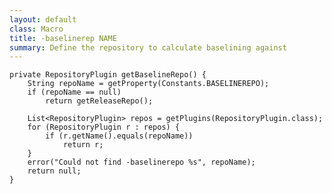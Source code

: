 ```yaml
---
layout: default
class: Macro
title: -baselinerep NAME
summary: Define the repository to calculate baselining against
---
```


	private RepositoryPlugin getBaselineRepo() {
		String repoName = getProperty(Constants.BASELINEREPO);
		if (repoName == null)
			return getReleaseRepo();

		List<RepositoryPlugin> repos = getPlugins(RepositoryPlugin.class);
		for (RepositoryPlugin r : repos) {
			if (r.getName().equals(repoName))
				return r;
		}
		error("Could not find -baselinerepo %s", repoName);
		return null;
	}
